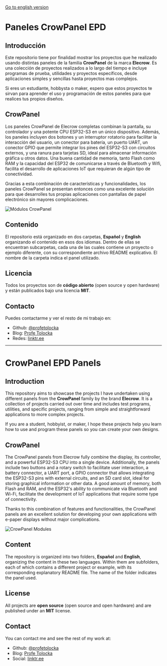 [Go to english version](#CrowPanel-EPD-Panels)

# Paneles CrowPanel EPD

## Introducción

Este repositorio tiene por finalidad mostrar los proyectos que he realizado usando distintas paneles de la familia **CrowPanel** de la marca **Elecrow**. Es una colección de proyectos realizados a lo largo del tiempo e incluye programas de prueba, utilidades y proyectos específicos, desde aplicaciones simples y sencillas hasta proyectos mas complejos.

Si eres un estudiante, hobbysta o maker, espero que estos proyectos te sirvan para aprender el uso y programación de estos paneles para que realices tus propios diseños.

## CrowPanel

Los paneles CrowPanel de Elecrow completas combinan la pantalla, su controlador y una potente CPU ESP32-S3 en un único dispositivo. Además, los paneles incluyen dos botones y un interruptor rotatorio para facilitar la interacción del usuario, un conector para batería, un puerto UART, un conector GPIO que permite integrar los pines del ESP32-S3 con circuitos externos, y una ranura para tarjetas SD, ideal para almacenar información gráfica u otros datos. Una buena cantidad de memoria, tanto Flash como RAM y la capacidad del ESP32 de comunicarse a través de Bluetooth y Wifi, facilita el desarrollo de aplicaciones IoT que requieran de algún tipo de conectividad.

Gracias a esta combinación de características y funcionalidades, los paneles CrowPanel se presentan entonces como una excelente solución para que desarrolles tus propias aplicaciones con pantallas de papel electrónico sin mayores complicaciones.

![Módulos CrowPanel](https://i0.wp.com/www.profetolocka.com.ar/wp-content/uploads/2024/12/Modelos-CrowPanel.png?w=1000&ssl=1)


## Contenido

El repositorio está organizado en dos carpetas, **Español** y **English** organizando el contenido en esos dos idiomas. Dentro de ellas se encuentran subcarpetas, cada una de las cuales contiene un proyecto o ejemplo diferente, con su correspondiente archivo README explicativo. El nombre de la carpeta indica el panel utilizado.

## Licencia

Todos los proyectos son de **código abierto** (open source y open hardware) y están publicados bajo una licencia **MIT**.

## Contacto

Puedes contactarme y ver el resto de mi trabajo en:

- Github: [@profetolocka](https://github.com/profetolocka)
- Blog: [Profe Tolocka](https://www.profetolocka.com.ar)
- Redes: [linktr.ee](https://linktr.ee/profetolocka)

---
# CrowPanel EPD Panels

## Introduction

This repository aims to showcase the projects I have undertaken using different panels from the **CrowPanel** family by the brand **Elecrow**. It is a collection of projects carried out over time and includes test programs, utilities, and specific projects, ranging from simple and straightforward applications to more complex projects.

If you are a student, hobbyist, or maker, I hope these projects help you learn how to use and program these panels so you can create your own designs.

## CrowPanel

The CrowPanel panels from Elecrow fully combine the display, its controller, and a powerful ESP32-S3 CPU into a single device. Additionally, the panels include two buttons and a rotary switch to facilitate user interaction, a battery connector, a UART port, a GPIO connector that allows integrating the ESP32-S3 pins with external circuits, and an SD card slot, ideal for storing graphical information or other data. A good amount of memory, both Flash and RAM, and the ESP32's ability to communicate via Bluetooth and Wi-Fi, facilitate the development of IoT applications that require some type of connectivity.

Thanks to this combination of features and functionalities, the CrowPanel panels are an excellent solution for developing your own applications with e-paper displays without major complications.

![CrowPanel Modules](https://i0.wp.com/www.profetolocka.com.ar/wp-content/uploads/2024/12/Modelos-CrowPanel.png?w=1000&ssl=1)

## Content

The repository is organized into two folders, **Español** and **English**, organizing the content in these two languages. Within them are subfolders, each of which contains a different project or example, with its corresponding explanatory README file. The name of the folder indicates the panel used.

## License

All projects are **open source** (open source and open hardware) and are published under an **MIT** license.

## Contact

You can contact me and see the rest of my work at:

- Github: [@profetolocka](https://github.com/profetolocka)
- Blog: [Profe Tolocka](https://www.profetolocka.com.ar)
- Social: [linktr.ee](https://linktr.ee/profetolocka)


